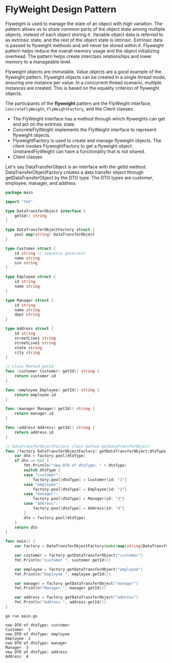 # FlyWeight Design Pattern
Flyweight is used to manage the state of an object with high variation. The pattern allows
us to share common parts of the object state among multiple objects, instead of each object
storing it. Variable object data is referred to as extrinsic state, and the rest of the object state
is intrinsic. Extrinsic data is passed to flyweight methods and will never be stored within it.
Flyweight pattern helps reduce the overall memory usage and the object initializing
overhead. The pattern helps create interclass relationships and lower memory to a
manageable level.

Flyweight objects are immutable. Value objects are a good example of the flyweight pattern.
Flyweight objects can be created in a single thread mode, ensuring one instance per value.
In a concurrent thread scenario, multiple instances are created. This is based on the equality
criterion of flyweight objects.

The participants of the **flyweight** pattern are the FlyWeight interface,
`ConcreteFlyWeight`, `FlyWeightFactory`, and the Client classes:

* The FlyWeight interface has a method through which flyweights can get and act
  on the extrinsic state.
* ConcreteFlyWeight implements the FlyWeight interface to represent
  flyweight objects.
* FlyweightFactory is used to create and manage flyweight objects. The client
  invokes FlyweightFactory to get a flyweight object. UnsharedFlyWeight can
  have a functionality that is not shared.
* Client classes

Let's say DataTransferObject is an interface with the getId method.
DataTransferObjectFactory creates a data transfer object through
getDataTransferObject by the DTO type. The DTO types are customer, employee,
manager, and address

```go
package main

import "fmt"

type DataTransferObject interface {
	getId() string
}

type DataTransferObjectFactory struct {
	pool map[string] DataTransferObject
}

type Customer struct {
	id string // sequence generator
	name string
	ssn string
}

type Employee struct {
	id string
	name string
}

type Manager struct {
	id string
	name string
	dept string
}

type Address struct {
	id string
	streetLine1 string
	streetLine2 string
	state string
	city string
}

// Class Method getId
func (customer Customer) getId() string {
	return customer.id
}

func (employee Employee) getId() string {
	return employee.id
}

func (manager Manager) getId() string {
	return manager.id
}

func (address Address) getId() string {
	return address.id
}

// DataTransferObjectFactory class method getDataTransferObject
func (factory DataTransferObjectFactory) getDataTransferObject(dtoType string) DataTransferObject {
	var dto = factory.pool[dtoType]
	if dto == nil {
		fmt.Println("new DTO of dtoType: " + dtoType)
		switch dtoType {
		case "customer":
			factory.pool[dtoType] = Customer{id: "1"}
		case "employee":
			factory.pool[dtoType] = Employee{id: "2"}
		case "manager":
			factory.pool[dtoType] = Manager{id: "3"}
		case "address":
			factory.pool[dtoType] = Address{id: "4"}
		}
		dto = factory.pool[dtoType]
	}
	return dto
}

func main() {
	var factory = DataTransferObjectFactory{make(map[string]DataTransferObject)}

	var customer = factory.getDataTransferObject("customer")
	fmt.Println("Customer ", customer.getId())

	var employee = factory.getDataTransferObject("employee")
	fmt.Println("Employee ", employee.getId())

	var manager = factory.getDataTransferObject("manager")
	fmt.Println("Manager ", manager.getId())

	var address = factory.getDataTransferObject("address")
	fmt.Println("Address ", address.getId())
}
```

```
go run main.go

new DTO of dtoType: customer
Customer  1
new DTO of dtoType: employee
Employee  2
new DTO of dtoType: manager
Manager  3
new DTO of dtoType: address
Address  4
```